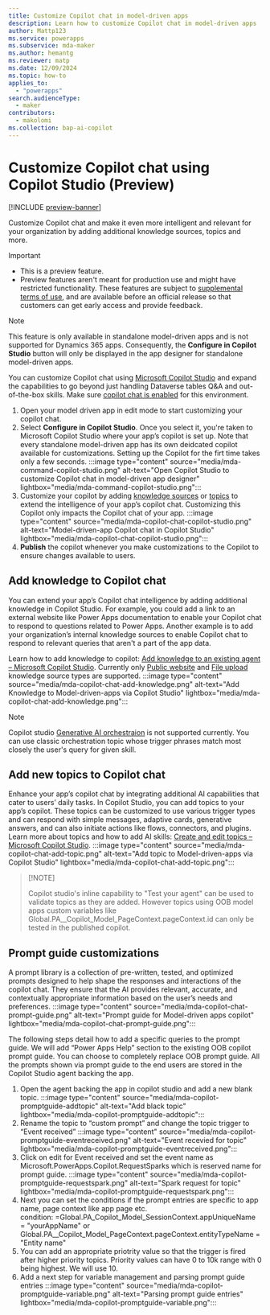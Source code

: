 ```yaml
---
title: Customize Copilot chat in model-driven apps
description: Learn how to customize Copilot chat in model-driven apps
author: Mattp123
ms.service: powerapps
ms.subservice: mda-maker
ms.author: hemantg
ms.reviewer: matp
ms.date: 12/09/2024
ms.topic: how-to
applies_to: 
  - "powerapps"
search.audienceType: 
  - maker
contributors:
  - makolomi
ms.collection: bap-ai-copilot
---
```


# Customize Copilot chat using Copilot Studio (Preview)

[!INCLUDE [preview-banner](~/../shared-content/shared/preview-includes/preview-banner.md)]

Customize Copilot chat and make it even more intelligent and relevant for your organization by adding additional knowledge sources, topics and more. 

> [!IMPORTANT]
>
> - This is a preview feature.
> - Preview features aren't meant for production use and might have restricted functionality. These features are subject to [supplemental terms of use](https://go.microsoft.com/fwlink/?linkid=2216214), and are available before an official release so that customers can get early access and provide feedback.

> [!NOTE]
>
> This feature is only available in standalone model-driven apps and is not supported for Dynamics 365 apps. Consequently, the **Configure in Copilot Studio** button will only be displayed in the app designer for standalone model-driven apps.

You can customize Copilot chat using [Microsoft Copilot Studio](/microsoft-copilot-studio/) and expand the capabilities to go beyond just handling Dataverse tables Q&A and out-of-the-box skills. Make sure [copilot chat is enabled](/power-apps/maker/model-driven-apps/add-ai-copilot?branch=pr-en-us-10663#enable-copilot-for-model-driven-apps-in-your-environment) for this environment.  

1. Open your model driven app in edit mode to start customizing your copilot chat. 
1. Select **Configure in Copilot Studio**. Once you select it, you're taken to Microsoft Copilot Studio where your app’s copilot is set up. Note that every standalone model-driven app has its own deidcated copilot available for customizations. Setting up the Copilot for the firt time takes only a few seconds. 
   :::image type="content" source="media/mda-command-copilot-studio.png" alt-text="Open Copilot Studio to customize Copilot chat in model-driven app designer" lightbox="media/mda-command-copilot-studio.png":::
1. Customize your copilot by adding [knowledge sources](#add-knowledge-to-copilot-chat) or [topics](#add-new-topic-to-copilot-chat) to extend the intelligence of your app’s copilot chat. Customizing this Copilot only impacts the Copilot chat of your app.
   :::image type="content" source="media/mda-copilot-chat-copilot-studio.png" alt-text="Model-driven-app Copilot chat in Copilot Studio" lightbox="media/mda-copilot-chat-copilot-studio.png":::
1. **Publish** the copilot whenever you make customizations to the Copilot to ensure changes available to users.

## Add knowledge to Copilot chat

You can extend your app’s Copilot chat intelligence by adding additional knowledge in Copilot Studio. For example, you could add a link to an external website like Power Apps documentation to enable your Copilot chat to respond to questions related to Power Apps. Another example is to add your organization’s internal knowledge sources to enable Copilot chat to respond to relevant queries that aren't a part of the app data. 

Learn how to add knowledge to copilot: [Add knowledge to an existing agent – Microsoft Copilot Studio](/microsoft-copilot-studio/knowledge-add-existing-copilot). Currently only [Public website](/microsoft-copilot-studio/knowledge-add-public-website) and [File upload](/microsoft-copilot-studio/knowledge-add-file-upload) knowledge source types are supported.
   :::image type="content" source="media/mda-copilot-chat-add-knowledge.png" alt-text="Add Knowledge to Model-driven-apps via Copilot Studio" lightbox="media/mda-copilot-chat-add-knowledge.png":::

> [!NOTE]
>
> Copilot studio [Generative AI orchestraion](/microsoft-copilot-studio/advanced-generative-actions) is not supported currently. You can use classic orchestration topic whose trigger phrases match most closely the user's query for given skill. 

## Add new topics to Copilot chat

Enhance your app’s copilot chat by integrating additional AI capabilities that cater to users’ daily tasks. In Copilot Studio, you can add topics to your app’s copilot. These topics can be customized to use various trigger types and can respond with simple messages, adaptive cards, generative answers, and can also initiate actions like flows, connectors, and plugins. Learn more about topics and how to add AI skills: [Create and edit topics – Microsoft Copilot Studio](/microsoft-copilot-studio/authoring-create-edit-topics?tabs=webApp).
   :::image type="content" source="media/mda-copilot-chat-add-topic.png" alt-text="Add topic to Model-driven-apps via Copilot Studio" lightbox="media/mda-copilot-chat-add-topic.png":::
> 
> [!NOTE]
>
> Copilot studio's inline capability to "Test your agent" can be used to validate topics as they are added. However  topics using OOB model apps custom variables like  
Global.PA__Copilot_Model_PageContext.pageContext.id can only be tested in the published copilot. 

## Prompt guide customizations
A prompt library is a collection of pre-written, tested, and optimized prompts designed to help shape the responses and interactions of the copilot chat. They ensure that the AI provides relevant, accurate, and contextually appropriate information based on the user’s needs and preferences.
   :::image type="content" source="media/mda-copilot-chat-prompt-guide.png" alt-text="Prompt guide for Model-driven apps copilot" lightbox="media/mda-copilot-chat-prompt-guide.png":::
>
The following steps detail how to add a specific queries to the prompt guide. We will add “Power Apps Help” section to the existing OOB copilot prompt guide. You can choose to completely replace OOB prompt guide. All the prompts shown via prompt guide to the end users are stored in the Copilot Studio agent backing the app. 

1. Open the agent backing the app in copilot studio and add a new blank topic.
   :::image type="content" source="media/mda-copilot-promptguide-addtopic" alt-text="Add black topic" lightbox="media/mda-copilot-promptguide-addtopic":::
1. Rename the topic to “custom prompt” and change the topic trigger to “Event received”
   :::image type="content" source="media/mda-copilot-promptguide-eventreceived.png" alt-text="Event recevied for topic" lightbox="media/mda-copilot-promptguide-eventreceived.png":::
1. Click on edit for Event received and set the event name as Microsoft.PowerApps.Copilot.RequestSparks which is reserved name for prompt guide.
   :::image type="content" source="media/mda-copilot-promptguide-requestspark.png" alt-text="Spark request for topic" lightbox="media/mda-copilot-promptguide-requestspark.png":::
1. Next you can set the conditions if the prompt entries are specific to app name, page context like app page etc.  
condition: =Global.PA_Copilot_Model_SessionContext.appUniqueName = "yourAppName" or Global.PA__Copilot_Model_PageContext.pageContext.entityTypeName
 = "Entity name"
 1. You can add an appropriate priotrity value so that the trigger is fired after higher priority topics. Priority values can have 0 to 10k range with 0 being highest. We will use 10.
 1. Add a next step for variable management and parsing prompt guide entries 
   :::image type="content" source="media/mda-copilot-promptguide-variable.png" alt-text="Parsing prompt guide entries" lightbox="media/mda-copilot-promptguide-variable.png":::










